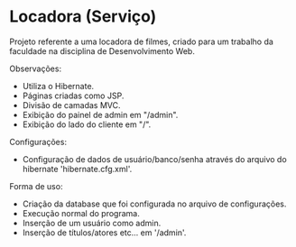 # Locadora (Serviço)

Projeto referente a uma locadora de filmes, criado para um trabalho da faculdade na disciplina de Desenvolvimento Web.

Observações:
- Utiliza o Hibernate.
- Páginas criadas como JSP.
- Divisão de camadas MVC.
- Exibição do painel de admin em "/admin".
- Exibição do lado do cliente em "/".

Configurações:
- Configuração de dados de usuário/banco/senha através do arquivo do hibernate 'hibernate.cfg.xml'.

Forma de uso:
- Criação da database que foi configurada no arquivo de configurações.
- Execução normal do programa.
- Inserção de um usuário como admin.
- Inserção de títulos/atores etc... em '/admin'.

